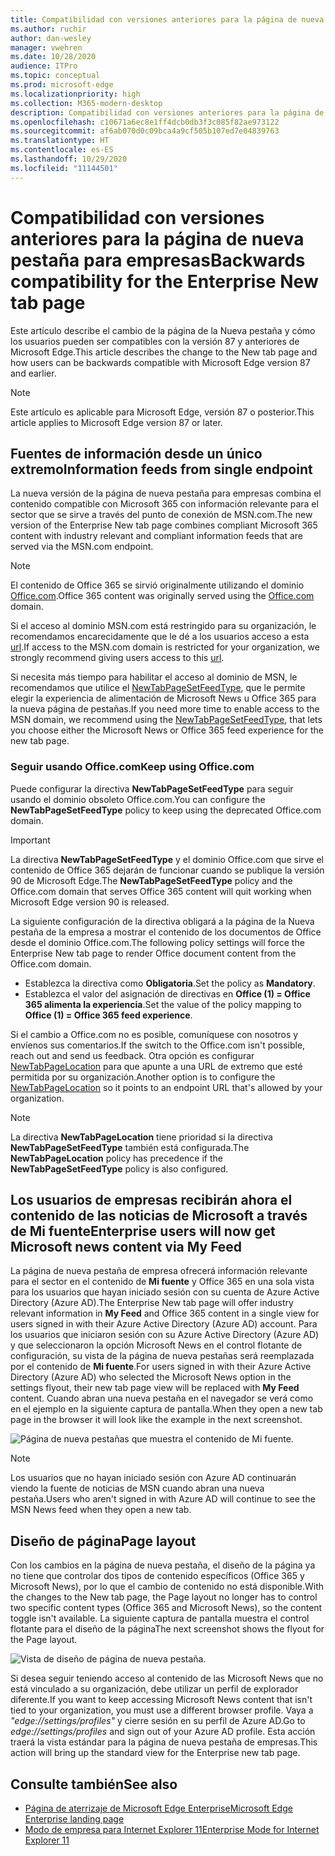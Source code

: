 ```yaml
---
title: Compatibilidad con versiones anteriores para la página de nueva pestaña para empresas
ms.author: ruchir
author: dan-wesley
manager: vwehren
ms.date: 10/28/2020
audience: ITPro
ms.topic: conceptual
ms.prod: microsoft-edge
ms.localizationpriority: high
ms.collection: M365-modern-desktop
description: Compatibilidad con versiones anteriores para la página de nueva pestaña para empresas
ms.openlocfilehash: c10671a6ec8e1ff4dcb0db3f3c085f82ae973122
ms.sourcegitcommit: af6ab070d0c09bca4a9cf505b107ed7e04839763
ms.translationtype: HT
ms.contentlocale: es-ES
ms.lasthandoff: 10/29/2020
ms.locfileid: "11144501"
---
```

# <span data-ttu-id="9cce7-103">Compatibilidad con versiones anteriores para la página de nueva pestaña para empresas</span><span class="sxs-lookup"><span data-stu-id="9cce7-103">Backwards compatibility for the Enterprise New tab page</span></span>

<span data-ttu-id="9cce7-104">Este artículo describe el cambio de la página de la Nueva pestaña y cómo los usuarios pueden ser compatibles con la versión 87 y anteriores de Microsoft Edge.</span><span class="sxs-lookup"><span data-stu-id="9cce7-104">This article describes the change to the New tab page and how users can be backwards compatible with Microsoft Edge version 87 and earlier.</span></span>

> [!NOTE]
> <span data-ttu-id="9cce7-105">Este artículo es aplicable para Microsoft Edge, versión 87 o posterior.</span><span class="sxs-lookup"><span data-stu-id="9cce7-105">This article applies to Microsoft Edge version 87 or later.</span></span>

## <span data-ttu-id="9cce7-106">Fuentes de información desde un único extremo</span><span class="sxs-lookup"><span data-stu-id="9cce7-106">Information feeds from single endpoint</span></span>

<span data-ttu-id="9cce7-107">La nueva versión de la página de nueva pestaña para empresas combina el contenido compatible con Microsoft 365 con información relevante para el sector que se sirve a través del punto de conexión de MSN.com.</span><span class="sxs-lookup"><span data-stu-id="9cce7-107">The new version of the Enterprise New tab page combines compliant Microsoft 365 content with industry relevant and compliant information feeds that are served via the MSN.com endpoint.</span></span>

> [!NOTE]
> <span data-ttu-id="9cce7-108">El contenido de Office 365 se sirvió originalmente utilizando el dominio [Office.com](https://www.office.com).</span><span class="sxs-lookup"><span data-stu-id="9cce7-108">Office 365 content was originally served using the [Office.com](https://www.office.com) domain.</span></span>

<span data-ttu-id="9cce7-109">Si el acceso al dominio MSN.com está restringido para su organización, le recomendamos encarecidamente que le dé a los usuarios acceso a esta [url](https://ntp.msn.com).</span><span class="sxs-lookup"><span data-stu-id="9cce7-109">If access to the MSN.com domain is restricted for your organization, we strongly recommend giving users access to this [url](https://ntp.msn.com).</span></span>

<span data-ttu-id="9cce7-110">Si necesita más tiempo para habilitar el acceso al dominio de MSN, le recomendamos que utilice el [NewTabPageSetFeedType](https://docs.microsoft.com/deployedge/microsoft-edge-policies#newtabpagesetfeedtype), que le permite elegir la experiencia de alimentación de Microsoft News u Office 365 para la nueva página de pestañas.</span><span class="sxs-lookup"><span data-stu-id="9cce7-110">If you need more time to enable access to the MSN domain, we recommend using the [NewTabPageSetFeedType](https://docs.microsoft.com/deployedge/microsoft-edge-policies#newtabpagesetfeedtype), that lets you choose either the Microsoft News or Office 365 feed experience for the new tab page.</span></span>

### <span data-ttu-id="9cce7-111">Seguir usando Office.com</span><span class="sxs-lookup"><span data-stu-id="9cce7-111">Keep using Office.com</span></span>

 <span data-ttu-id="9cce7-112">Puede configurar la directiva **NewTabPageSetFeedType** para seguir usando el dominio obsoleto Office.com.</span><span class="sxs-lookup"><span data-stu-id="9cce7-112">You can configure the **NewTabPageSetFeedType** policy to keep using the deprecated Office.com domain.</span></span>

> [!IMPORTANT]
> <span data-ttu-id="9cce7-113">La directiva **NewTabPageSetFeedType** y el dominio Office.com que sirve el contenido de Office 365 dejarán de funcionar cuando se publique la versión 90 de Microsoft Edge.</span><span class="sxs-lookup"><span data-stu-id="9cce7-113">The **NewTabPageSetFeedType** policy and the Office.com domain that serves Office 365 content will quit working when Microsoft Edge version 90 is released.</span></span>

<span data-ttu-id="9cce7-114">La siguiente configuración de la directiva obligará a la página de la Nueva pestaña de la empresa a mostrar el contenido de los documentos de Office desde el dominio Office.com.</span><span class="sxs-lookup"><span data-stu-id="9cce7-114">The following policy settings will force the Enterprise New tab page to render Office document content from the Office.com domain.</span></span>

- <span data-ttu-id="9cce7-115">Establezca la directiva como **Obligatoria**.</span><span class="sxs-lookup"><span data-stu-id="9cce7-115">Set the policy as **Mandatory**.</span></span>
- <span data-ttu-id="9cce7-116">Establezca el valor del asignación de directivas en **Office (1) = Office 365 alimenta la experiencia**.</span><span class="sxs-lookup"><span data-stu-id="9cce7-116">Set the value of the policy mapping to **Office (1) = Office 365 feed experience**.</span></span>

<span data-ttu-id="9cce7-117">Si el cambio a Office.com no es posible, comuníquese con nosotros y envíenos sus comentarios.</span><span class="sxs-lookup"><span data-stu-id="9cce7-117">If the switch to the Office.com isn't possible, reach out and send us feedback.</span></span> <span data-ttu-id="9cce7-118">Otra opción es configurar [NewTabPageLocation](https://docs.microsoft.com/deployedge/microsoft-edge-policies#newtabpagelocation) para que apunte a una URL de extremo que esté permitida por su organización.</span><span class="sxs-lookup"><span data-stu-id="9cce7-118">Another option is to configure the [NewTabPageLocation](https://docs.microsoft.com/deployedge/microsoft-edge-policies#newtabpagelocation) so it points to an endpoint URL that's allowed by your organization.</span></span>

> [!NOTE]
> <span data-ttu-id="9cce7-119">La directiva **NewTabPageLocation** tiene prioridad si la directiva **NewTabPageSetFeedType** también está configurada.</span><span class="sxs-lookup"><span data-stu-id="9cce7-119">The **NewTabPageLocation** policy has precedence if the **NewTabPageSetFeedType** policy is also configured.</span></span>

## <span data-ttu-id="9cce7-120">Los usuarios de empresas recibirán ahora el contenido de las noticias de Microsoft a través de Mi fuente</span><span class="sxs-lookup"><span data-stu-id="9cce7-120">Enterprise users will now get Microsoft news content via My Feed</span></span>

<span data-ttu-id="9cce7-121">La página de nueva pestaña de empresa ofrecerá información relevante para el sector en el contenido de **Mi fuente** y Office 365 en una sola vista para los usuarios que hayan iniciado sesión con su cuenta de Azure Active Directory (Azure AD).</span><span class="sxs-lookup"><span data-stu-id="9cce7-121">The Enterprise New tab page will offer industry relevant information in **My Feed** and Office 365 content in a single view for users signed in with their Azure Active Directory (Azure AD) account.</span></span> <span data-ttu-id="9cce7-122">Para los usuarios que iniciaron sesión con su Azure Active Directory (Azure AD) y que seleccionaron la opción Microsoft News en el control flotante de configuración, su vista de la página de nueva pestañas será reemplazada por el contenido de **Mi fuente**.</span><span class="sxs-lookup"><span data-stu-id="9cce7-122">For users signed in with their Azure Active Directory (Azure AD) who selected the Microsoft News option in the settings flyout, their new tab page view will be replaced with **My Feed** content.</span></span> <span data-ttu-id="9cce7-123">Cuando abran una nueva pestaña en el navegador se verá como en el ejemplo en la siguiente captura de pantalla.</span><span class="sxs-lookup"><span data-stu-id="9cce7-123">When they open a new tab page in the browser it will look like the example in the next screenshot.</span></span>

![Página de nueva pestañas que muestra el contenido de Mi fuente.](media/microsoft-edge-ntp-backward-compatibility/microsoft-edge-ntp-myfeed-view.png)

> [!NOTE]
> <span data-ttu-id="9cce7-125">Los usuarios que no hayan iniciado sesión con Azure AD continuarán viendo la fuente de noticias de MSN cuando abran una nueva pestaña.</span><span class="sxs-lookup"><span data-stu-id="9cce7-125">Users who aren't signed in with Azure AD will continue to see the MSN News feed when they open a new tab.</span></span>

## <span data-ttu-id="9cce7-126">Diseño de página</span><span class="sxs-lookup"><span data-stu-id="9cce7-126">Page layout</span></span>

<span data-ttu-id="9cce7-127">Con los cambios en la página de nueva pestaña, el diseño de la página ya no tiene que controlar dos tipos de contenido específicos (Office 365 y Microsoft News), por lo que el cambio de contenido no está disponible.</span><span class="sxs-lookup"><span data-stu-id="9cce7-127">With the changes to the New tab page, the Page layout no longer has to control two specific content types (Office 365 and Microsoft News), so the content toggle isn't available.</span></span> <span data-ttu-id="9cce7-128">La siguiente captura de pantalla muestra el control flotante para el diseño de la página</span><span class="sxs-lookup"><span data-stu-id="9cce7-128">The next screenshot shows the flyout for the Page layout.</span></span>

![Vista de diseño de página de nueva pestaña.](media/microsoft-edge-ntp-backward-compatibility/microsoft-edge-ntp-page-layout.png)

<span data-ttu-id="9cce7-130">Si desea seguir teniendo acceso al contenido de las Microsoft News que no está vinculado a su organización, debe utilizar un perfil de explorador diferente.</span><span class="sxs-lookup"><span data-stu-id="9cce7-130">If you want to keep accessing Microsoft News content that isn't tied to your organization, you must use a different browser profile.</span></span> <span data-ttu-id="9cce7-131">Vaya a *"edge://settings/profiles"* y cierre sesión en su perfil de Azure AD.</span><span class="sxs-lookup"><span data-stu-id="9cce7-131">Go to  *edge://settings/profiles* and sign out of your Azure AD profile.</span></span> <span data-ttu-id="9cce7-132">Esta acción traerá la vista estándar para la página de nueva pestaña de empresas.</span><span class="sxs-lookup"><span data-stu-id="9cce7-132">This action will bring up the  standard view for the Enterprise new tab page.</span></span> 

## <span data-ttu-id="9cce7-133">Consulte también</span><span class="sxs-lookup"><span data-stu-id="9cce7-133">See also</span></span>

- [<span data-ttu-id="9cce7-134">Página de aterrizaje de Microsoft Edge Enterprise</span><span class="sxs-lookup"><span data-stu-id="9cce7-134">Microsoft Edge Enterprise landing page</span></span>](https://aka.ms/EdgeEnterprise)
- [<span data-ttu-id="9cce7-135">Modo de empresa para Internet Explorer 11</span><span class="sxs-lookup"><span data-stu-id="9cce7-135">Enterprise Mode for Internet Explorer 11</span></span>](https://docs.microsoft.com/internet-explorer/ie11-deploy-guide/enterprise-mode-overview-for-ie11)
